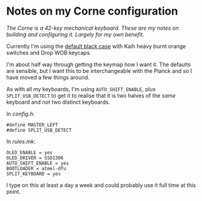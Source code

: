 # Notes on my Corne configuration

_The Corne is a 42-key mechanical keyboard. These are my notes on building and configuring it. Largely for my own benefit._

Currently I'm using the [default black case](https://mechboards.co.uk/products/helidox-corne-case?variant=40336262070477) with Kaih heavy burnt orange switches and Drop WOB keycaps.

I'm about half way through getting the keymap how I want it. The defaults are sensible, but I want this to be interchangeable with the Planck and so I have moved a few things around.

As with all my keyboards, I'm using `AUTO_SHIFT_ENABLE`, plus `SPLIT_USB_DETECT` to get it to realise that it is two halves of the _same_ keyboard and not two distinct keyboards.

In _config.h_:

    #define MASTER_LEFT
    #define SPLIT_USB_DETECT

In _rules.mk_:

    OLED_ENABLE = yes
    OLED_DRIVER = SSD1306
    AUTO_SHIFT_ENABLE = yes
    BOOTLOADER = atmel-dfu
    SPLIT_KEYBOARD = yes

I type on this at least a day a week and could probably use it full time at this point.
